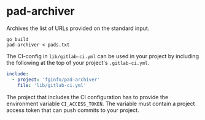 # pad-archiver

Archives the list of URLs provided on the standard input.

```shell
go build
pad-archiver < pads.txt
```

The CI-config in `lib/gitlab-ci.yml` can be used in your project by including the following at the top of your project's `.gitlab-ci.yml`.

```yaml
include:
  - project: 'fginfo/pad-archiver'
    file: 'lib/gitlab-ci.yml'
```

The project that includes the CI configuration has to provide the environment variable `CI_ACCESS_TOKEN`. The variable must contain  a project access token that can push commits to your project.
